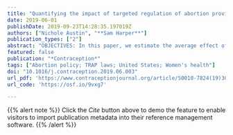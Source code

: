 ```yaml
---
title: "Quantifying the impact of targeted regulation of abortion provider laws on US abortion rates: a multi-state assessment"
date: 2019-06-01
publishDate: 2019-09-23T14:28:35.197019Z
authors: ["Nichole Austin", "**Sam Harper**"]
publication_types: ["2"]
abstract: "OBJECTIVES: In this paper, we estimate the average effect of two common TRAP (targeted regulation of abortion providers) laws on abortion rates using a novel longitudinal database of state-level policy shifts. STUDY DESIGN: We merged several sources of policy, abortion, and sociodemographic data from 1991-2014. We used a difference-in-differences design to control for time-fixed state-level characteristics and common factors affecting abortion trends across all states, as well as measured time-varying state-level factors that may impact TRAP enforcement and abortion rates. We used generalized linear models with cluster-robust standard errors to obtain our estimates. RESULTS: Enforcement of ambulatory surgical center (ASC) laws reduced the abortion rate by 1.25 abortions per 1000 women aged 15-44 (95% CI: -3.39, .89), and admitting privilege laws increased the abortion rate by .57 abortions per 1000 women aged 15-44 (95% CI: -.68, 1.83), but neither effect was statistically distinguishable from zero. Our findings were robust to the inclusion of covariates and various sensitivity analyses. CONCLUSION: Our results suggest that ASC and admitting privilege laws did not, on average, lead to a meaningful change in abortion rates. IMPLICATIONS: US abortion rates are currently at record lows, but our findings suggest that TRAP laws are not a meaningful driver of this trend. However, this does not mean that these laws are without consequence in a particular state (or a given year). Researchers should assess the average long-run impact of TRAP laws on other outcomes in the future."
featured: false
publication: "*Contraception*"
tags: ["Abortion policy; TRAP laws; United States; Women's health"]
doi: "10.1016/j.contraception.2019.06.003"
url_pdf: 'https://www.contraceptionjournal.org/article/S0010-7824(19)30202-1/pdf'
url_code: 'https://osf.io/9vxg7'

---
```


{{% alert note %}}
Click the *Cite* button above to demo the feature to enable visitors to import publication metadata into their reference management software.
{{% /alert %}}

